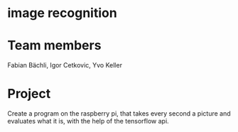 # image recognition

# Team members
Fabian Bächli, Igor Cetkovic, Yvo Keller


# Project 
Create a program on the raspberry pi, that takes every second a picture and evaluates what it is, with the help of the tensorflow api.
